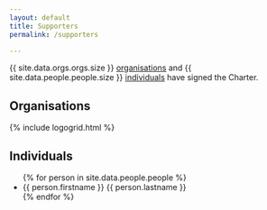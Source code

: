 ```yaml
---
layout: default
title: Supporters
permalink: /supporters

---
```


{{ site.data.orgs.orgs.size }} [organisations](#organisations) and {{ site.data.people.people.size }} [individuals](#individuals) have signed the Charter. 

## Organisations
{% include logogrid.html %}

## Individuals
<ul class="card-columns">
  {% for person in site.data.people.people %}
    <li class="card">{{ person.firstname }} {{ person.lastname }}</li>
  {% endfor %}
</ul>





